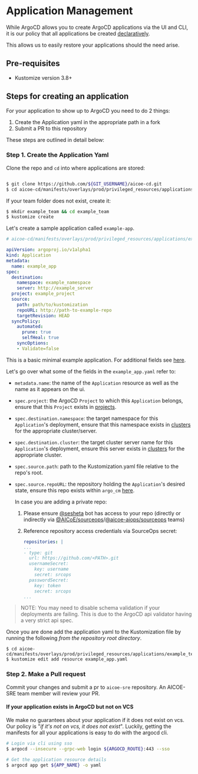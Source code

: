 # Application Management

While ArgoCD allows you to create ArgoCD applications via the UI and CLI, it is our
policy that all applications be created [declaratively](https://argoproj.github.io/argo-cd/operator-manual/declarative-setup/#applications).

This allows us to easily restore your applications should the need arise.

## Pre-requisites
- Kustomize version 3.8+

## Steps for creating an application
For your application to show up to ArgoCD you need to do 2 things:
1. Create the Application yaml in the appropriate path in a fork
2. Submit a PR to this repository

These steps are outlined in detail below:

### Step 1. Create the Application Yaml

Clone the repo and `cd` into where applications are stored:

```bash

$ git clone https://github.com/${GIT_USERNAME}/aicoe-cd.git
$ cd aicoe-cd/manifests/overlays/prod/privileged_resources/applications
```

If your team folder does not exist, create it:

```bash
$ mkdir example_team && cd example_team
$ kustomize create
```

Let's create a sample application called `example-app`.

```yaml
# aicoe-cd/manifests/overlays/prod/privileged_resources/applications/example_team/example_app.yaml

apiVersion: argoproj.io/v1alpha1
kind: Application
metadata:
  name: example_app
spec:
  destination:
    namespace: example_namespace
    server: http://example_server
  project: example_project
  source:
    path: path/to/kustomization
    repoURL: http://path-to-example-repo
    targetRevision: HEAD
  syncPolicy:
    automated:
      prune: true
      selfHeal: true
    syncOptions:
    - Validate=false
```
This is a basic minimal example application. For additional fields see [here](https://argoproj.github.io/argo-cd/operator-manual/application.yaml).

Let's go over what some of the fields in the `example_app.yaml` refer to:

- `metadata.name`: the name of the `Application` resource as well as the name as it appears on the ui.

- `spec.project`: the ArgoCD `Project` to which this `Application` belongs, ensure that this `Project` exists in [projects](https://github.com/AICoE/aicoe-cd/blob/master/manifests/overlays/prod/projects/projects.yaml).

- `spec.destination.namespace`: the target namespace for this `Application`'s deployment, ensure that this namespace exists in [clusters](https://github.com/AICoE/aicoe-cd/tree/master/manifests/overlays/prod/secrets/clusters) for the appropriate cluster/server.

- `spec.destination.cluster`: the target cluster server name for this `Application`'s deployment, ensure this server exists in  [clusters](https://github.com/AICoE/aicoe-cd/tree/master/manifests/overlays/prod/secrets/clusters) for the appropriate cluster.

- `spec.source.path`: path to the Kustomization.yaml file relative to the repo's root.

- `spec.source.repoURL`: the repository holding the `Application`'s desired state, ensure this repo exists within `argo_cm` [here](https://github.com/AICoE/aicoe-cd/blob/master/manifests/overlays/prod/configs/argo_cm/repositories).

  In case you are adding a private repo:

  1. Please ensure [@sesheta](https://github.com/sesheta) bot has access to your repo (directly or indirectly via [@AICoE/sourceops](https://github.com/orgs/AICoE/teams/sourceops)/[@aicoe-aiops/sourceops](https://github.com/orgs/aicoe-aiops/teams/sourceops) teams)
  2. Reference repository access credentials via SourceOps secret:

      ```yaml
      repositories: |
      ...
      - type: git
        url: https://github.com/<PATH>.git
        usernameSecret:
          key: username
          secret: srcops
        passwordSecret:
          key: token
          secret: srcops
      ...
      ```

> NOTE: You may need to disable schema validation if your deployments are failing. This is due to the ArgoCD api validator having a very strict api spec.

Once you are done add the application yaml to the Kustomization file by running the following _from the repository root directory_.

```
$ cd aicoe-cd/manifests/overlays/prod/privileged_resources/applications/example_team
$ kustomize edit add resource example_app.yaml
```


### Step 2. Make a Pull request

Commit your changes and submit a pr to `aicoe-sre` repository. An AICOE-SRE team
member will review your PR.


#### If your application exists in ArgoCD but not on VCS
We make no guarantees about your application if it does not exist on vcs. Our
policy is "_if it's not on vcs, it does not exist_". Luckily, getting the manifests
for all your applications is easy to do with the argocd cli.

```bash
# Login via cli using sso
$ argocd --insecure --grpc-web login ${ARGOCD_ROUTE}:443 --sso

# Get the application resource details
$ argocd app get ${APP_NAME} -o yaml
```
